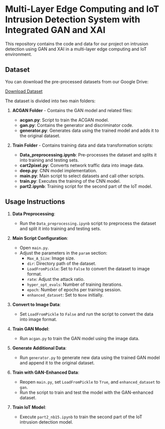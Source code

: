 # Multi-Layer Edge Computing and IoT Intrusion Detection System with Integrated GAN and XAI

This repository contains the code and data for our project on intrusion detection using GAN and XAI in a multi-layer edge computing and IoT environment.

## Dataset

You can download the pre-processed datasets from our Google Drive:

[Download Dataset](https://drive.google.com/drive/folders/1GcJl2iBii8gel5FoR1powVxvAs-dwG7Q?usp=sharing)

The dataset is divided into two main folders:

1. **ACGAN Folder** - Contains the GAN model and related files:
   - **acgan.py**: Script to train the ACGAN model.
   - **gan.py**: Contains the generator and discriminator code.
   - **generator.py**: Generates data using the trained model and adds it to the original dataset.

2. **Train Folder** - Contains training data and data transformation scripts:
   - **Data_preprocessing.ipynb**: Pre-processes the dataset and splits it into training and testing sets.
   - **cart2pixel.py**: Converts network traffic data into image data.
   - **deep.py**: CNN model implementation.
   - **main.py**: Main script to select datasets and call other scripts.
   - **train.py**: Executes the training of the CNN model.
   - **part2.ipynb**: Training script for the second part of the IoT model.

## Usage Instructions

1. **Data Preprocessing**: 
   - Run the `Data_preprocessing.ipynb` script to preprocess the dataset and split it into training and testing sets.

2. **Main Script Configuration**:
   - Open `main.py`.
   - Adjust the parameters in the `param` section:
     - `Max_A_Size`: Image size.
     - `dir`: Directory path of the dataset.
     - `LoadFromPickle`: Set to `False` to convert the dataset to image format.
     - `rate`: Adjust the attack ratio.
     - `hyper_opt_evals`: Number of training iterations.
     - `epoch`: Number of epochs per training session.
     - `enhanced_dataset`: Set to `None` initially.

3. **Convert to Image Data**:
   - Set `LoadFromPickle` to `False` and run the script to convert the data into image format.

4. **Train GAN Model**:
   - Run `acgan.py` to train the GAN model using the image data.

5. **Generate Additional Data**:
   - Run `generator.py` to generate new data using the trained GAN model and append it to the original dataset.

6. **Train with GAN-Enhanced Data**:
   - Reopen `main.py`, set `LoadFromPickle` to `True`, and `enhanced_dataset` to `gan`.
   - Run the script to train and test the model with the GAN-enhanced dataset.

7. **Train IoT Model**:
   - Execute `part2_nb15.ipynb` to train the second part of the IoT intrusion detection model.
